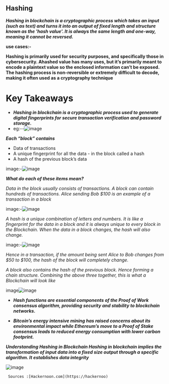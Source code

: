 ## Hashing

***Hashing in blockchain is a cryptographic process which takes an input (such as text) and turns it into an output of fixed length and structure known as the 'hash value'. It is always the same length and one-way, meaning it cannot be reversed.***

**use cases:-**
    
   ****Hashing is primarily used for security purposes, and specifically those in cybersecurity. Ahashed 
     value has many uses, but it’s primarily meant to encode a plaintext value so the enclosed 
    information can’t be exposed. The hashing process is non-reversible or extremely difficult to 
    decode, making it often used as a cryptography technique****

# Key Takeaways

- ***Hashing in blockchain is a cryptographic process used to generate digital fingerprints for secure transaction verification and password storage.***
- eg:--![image](https://github.com/Rjesh2006/Block_chain/assets/143868643/2f7bef4e-81c0-4789-a3af-544cd2783f35)

***Each “block” contains***
- Data of transactions
- A unique fingerprint for all the data - in the block called a hash
- A hash of the previous block’s data


image:-![image](https://github.com/Rjesh2006/Block_chain/assets/143868643/5f3d4aea-8ae3-403b-a808-e0e472984389)



***What do each of these items mean?***

*Data in the block usually consists of transactions. A block can contain hundreds of transactions. Alice sending Bob $100 is an example of a transaction in a block*



image:-![image](https://github.com/Rjesh2006/Block_chain/assets/143868643/df039020-a83a-4ff3-845f-a5530c60913f)



*A hash is a unique combination of letters and numbers. It is like a fingerprint for the data in a block and it is always unique to every block in the Blockchain. When the data in a block changes, the hash will also change.*



image:-![image](https://github.com/Rjesh2006/Block_chain/assets/143868643/d263ebb7-ce72-4657-8062-ff1c95e7a0c3)



*Hence in a transaction, if the amount being sent Alice to Bob changes from $50 to $100, the hash of the block will completely change.*

*A block also contains the hash of the previous block. Hence forming a chain structure. Combining the above three together, this is what a Blockchain will look like*



image![image](https://github.com/Rjesh2006/Block_chain/assets/143868643/cffdef54-8fff-4514-9534-8725d618e61c)




- ***Hash functions are essential components of the Proof of Work consensus algorithm, providing security and stability to blockchain networks.***




- ***Bitcoin’s energy intensive mining has raised concerns about its environmental impact while Ethereum’s move to a Proof of Stake consensus leads to reduced energy consumption with lower carbon footprint.***




***Understanding Hashing in Blockchain
Hashing in blockchain implies the transformation of input data into a fixed size output through a specific algorithm. It establishes data integrity***

![image](https://github.com/Rjesh2006/Block_chain/assets/143868643/abda5d20-9fc1-4ae8-8831-d632d45098ad)


     

     Sources :[Hackernoon.com](https://hackernoo)
